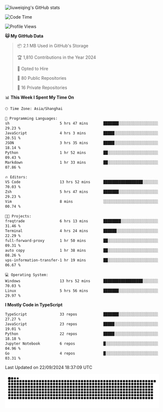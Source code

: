 ![liuweiqing's GitHub stats](https://github-readme-stats.vercel.app/api?username=14790897&show_icons=true&locale=cn&include_all_commits=true&count_private=true)

<!--START_SECTION:waka-->
![Code Time](http://img.shields.io/badge/Code%20Time-1%2C419%20hrs%2016%20mins-blue)

![Profile Views](http://img.shields.io/badge/Profile%20Views-34-blue)

**🐱 My GitHub Data** 

> 📦 2.1 MB Used in GitHub's Storage 
 > 
> 🏆 1,810 Contributions in the Year 2024
 > 
> 💼 Opted to Hire
 > 
> 📜 80 Public Repositories 
 > 
> 🔑 16 Private Repositories 
 > 
📊 **This Week I Spent My Time On** 

```text
🕑︎ Time Zone: Asia/Shanghai

💬 Programming Languages: 
sh                       5 hrs 47 mins       ███████░░░░░░░░░░░░░░░░░░   29.23 % 
JavaScript               4 hrs 3 mins        █████░░░░░░░░░░░░░░░░░░░░   20.51 % 
JSON                     3 hrs 35 mins       █████░░░░░░░░░░░░░░░░░░░░   18.14 % 
Python                   1 hr 52 mins        ██░░░░░░░░░░░░░░░░░░░░░░░   09.43 % 
Markdown                 1 hr 33 mins        ██░░░░░░░░░░░░░░░░░░░░░░░   07.86 % 

🔥 Editors: 
VS Code                  13 hrs 52 mins      ██████████████████░░░░░░░   70.03 % 
Zsh                      5 hrs 47 mins       ███████░░░░░░░░░░░░░░░░░░   29.23 % 
Vim                      8 mins              ░░░░░░░░░░░░░░░░░░░░░░░░░   00.74 % 

🐱‍💻 Projects: 
freqtrade                6 hrs 13 mins       ████████░░░░░░░░░░░░░░░░░   31.46 % 
Terminal                 4 hrs 24 mins       ██████░░░░░░░░░░░░░░░░░░░   22.29 % 
full-forward-proxy       1 hr 50 mins        ██░░░░░░░░░░░░░░░░░░░░░░░   09.31 % 
auto copy                1 hr 38 mins        ██░░░░░░░░░░░░░░░░░░░░░░░   08.26 % 
vps-information-transfer-1 hr 19 mins        ██░░░░░░░░░░░░░░░░░░░░░░░   06.67 % 

💻 Operating System: 
Windows                  13 hrs 52 mins      ██████████████████░░░░░░░   70.03 % 
Linux                    5 hrs 56 mins       ███████░░░░░░░░░░░░░░░░░░   29.97 % 
```

**I Mostly Code in TypeScript** 

```text
TypeScript               33 repos            ███████░░░░░░░░░░░░░░░░░░   27.27 % 
JavaScript               23 repos            █████░░░░░░░░░░░░░░░░░░░░   19.01 % 
Python                   22 repos            █████░░░░░░░░░░░░░░░░░░░░   18.18 % 
Jupyter Notebook         6 repos             █░░░░░░░░░░░░░░░░░░░░░░░░   04.96 % 
Go                       4 repos             █░░░░░░░░░░░░░░░░░░░░░░░░   03.31 % 
```




 Last Updated on 22/09/2024 18:37:09 UTC
<!--END_SECTION:waka-->

<picture>
  <source media="(prefers-color-scheme: dark)" srcset="https://raw.githubusercontent.com/14790897/14790897/output/github-contribution-grid-snake-dark.svg" />
  <source media="(prefers-color-scheme: light)" srcset="https://raw.githubusercontent.com/14790897/14790897/output/github-contribution-grid-snake.svg" />
  <img alt="github-snake" src="https://raw.githubusercontent.com/14790897/14790897/output/github-contribution-grid-snake.svg" />
</picture>
